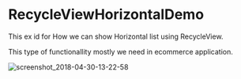 # RecycleViewHorizontalDemo

This ex id for How we  can show Horizontal list using RecycleView.

This type of functionallity mostly  we need  in ecommerce application.

![screenshot_2018-04-30-13-22-58](https://user-images.githubusercontent.com/19707168/39418760-e33f0e92-4c79-11e8-8677-52712da5b165.png)
